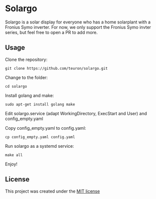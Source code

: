 # Solargo

Solargo is a solar display for everyone who has a home solarplant with a Fronius Symo inverter. For now, we only support the Fronius Symo invter series, but feel free to open a PR to add more.


Usage
----

Clone the repository:

    git clone https://github.com/teuron/solargo.git

Change to the folder:

    cd solargo

Install golang and make:

    sudo apt-get install golang make

Edit solargo.service (adapt WorkingDirectory, ExecStart and User) and config_empty.yaml

Copy config_empty.yaml to config.yaml:

    cp config_empty.yaml config.yaml

Run solargo as a systemd service:

    make all

Enjoy!


License
----

This project was created under the [MIT license][8]


[8]: LICENSE